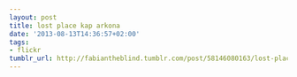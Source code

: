 ```yaml
---
layout: post
title: lost place kap arkona
date: '2013-08-13T14:36:57+02:00'
tags:
- flickr
tumblr_url: http://fabiantheblind.tumblr.com/post/58146080163/lost-place-kap-arkona
---
```

